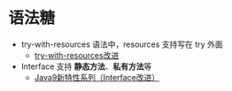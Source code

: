 
# 语法糖

- try-with-resources 语法中，resources 支持写在 try 外面
    - [try-with-resources改进](http://mp.weixin.qq.com/s/BpfzRX77sJw73np-bId2Gg)
- Interface 支持 **静态方法**、**私有方法**等
    - [Java9新特性系列（Interface改进）](http://mp.weixin.qq.com/s/ULVtpS0ERE7XxVJyhkvfeA)
    